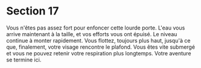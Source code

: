 # Section 17

Vous n'êtes pas assez fort pour enfoncer cette lourde porte. L'eau vous arrive maintenant
à la taille, et vos efforts vous ont épuisé. Le niveau continue à monter rapidement. Vous
flottez, toujours plus haut, jusqu'à ce que, finalement, votre visage rencontre le plafond.
Vous êtes vite submergé et vous ne pouvez retenir votre respiration plus longtemps.
Votre aventure se termine ici.